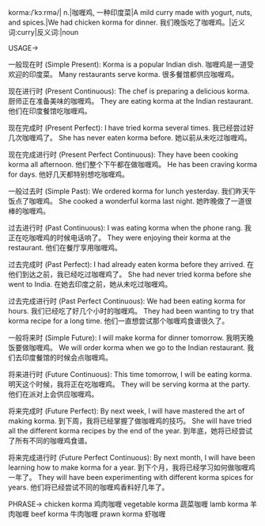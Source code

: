 korma:/ˈkɔːrmə/| n.|咖喱鸡, 一种印度菜|A mild curry made with yogurt, nuts, and spices.|We had chicken korma for dinner. 我们晚饭吃了咖喱鸡。|近义词:curry|反义词:|noun


USAGE->

一般现在时 (Simple Present):
Korma is a popular Indian dish. 咖喱鸡是一道受欢迎的印度菜。
Many restaurants serve korma. 很多餐馆都供应咖喱鸡。

现在进行时 (Present Continuous):
The chef is preparing a delicious korma. 厨师正在准备美味的咖喱鸡。
They are eating korma at the Indian restaurant. 他们在印度餐馆吃咖喱鸡。

现在完成时 (Present Perfect):
I have tried korma several times. 我已经尝过好几次咖喱鸡了。
She has never eaten korma before. 她以前从未吃过咖喱鸡。

现在完成进行时 (Present Perfect Continuous):
They have been cooking korma all afternoon. 他们整个下午都在做咖喱鸡。
He has been craving korma for days. 他好几天都特别想吃咖喱鸡。

一般过去时 (Simple Past):
We ordered korma for lunch yesterday. 我们昨天午饭点了咖喱鸡。
She cooked a wonderful korma last night. 她昨晚做了一道很棒的咖喱鸡。

过去进行时 (Past Continuous):
I was eating korma when the phone rang. 我正在吃咖喱鸡的时候电话响了。
They were enjoying their korma at the restaurant. 他们在餐厅享用咖喱鸡。

过去完成时 (Past Perfect):
I had already eaten korma before they arrived. 在他们到达之前，我已经吃过咖喱鸡了。
She had never tried korma before she went to India. 在她去印度之前，她从未吃过咖喱鸡。

过去完成进行时 (Past Perfect Continuous):
We had been eating korma for hours. 我们已经吃了好几个小时的咖喱鸡。
They had been wanting to try that korma recipe for a long time. 他们一直想尝试那个咖喱鸡食谱很久了。

一般将来时 (Simple Future):
I will make korma for dinner tomorrow. 我明天晚饭要做咖喱鸡。
We will order korma when we go to the Indian restaurant. 我们去印度餐馆的时候会点咖喱鸡。

将来进行时 (Future Continuous):
This time tomorrow, I will be eating korma. 明天这个时候，我将正在吃咖喱鸡。
They will be serving korma at the party. 他们在派对上会供应咖喱鸡。

将来完成时 (Future Perfect):
By next week, I will have mastered the art of making korma. 到下周，我将已经掌握了做咖喱鸡的技巧。
She will have tried all the different korma recipes by the end of the year. 到年底，她将已经尝试了所有不同的咖喱鸡食谱。

将来完成进行时 (Future Perfect Continuous):
By next month, I will have been learning how to make korma for a year. 到下个月，我将已经学习如何做咖喱鸡一年了。
They will have been experimenting with different korma spices for years. 他们将已经尝试不同的咖喱鸡香料好几年了。


PHRASE->
chicken korma 鸡肉咖喱
vegetable korma 蔬菜咖喱
lamb korma 羊肉咖喱
beef korma 牛肉咖喱
prawn korma 虾咖喱
